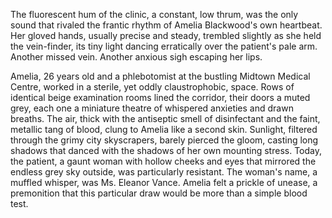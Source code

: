 The fluorescent hum of the clinic, a constant, low thrum, was the only sound that rivaled the frantic rhythm of Amelia Blackwood's own heartbeat.  Her gloved hands, usually precise and steady, trembled slightly as she held the vein-finder, its tiny light dancing erratically over the patient's pale arm.  Another missed vein. Another anxious sigh escaping her lips.

Amelia, 26 years old and a phlebotomist at the bustling Midtown Medical Centre, worked in a sterile, yet oddly claustrophobic, space.  Rows of identical beige examination rooms lined the corridor, their doors a muted grey, each one a miniature theatre of whispered anxieties and drawn breaths.  The air, thick with the antiseptic smell of disinfectant and the faint, metallic tang of blood, clung to Amelia like a second skin.  Sunlight, filtered through the grimy city skyscrapers, barely pierced the gloom, casting long shadows that danced with the shadows of her own mounting stress.  Today, the patient, a gaunt woman with hollow cheeks and eyes that mirrored the endless grey sky outside, was particularly resistant.  The woman's name, a muffled whisper, was Ms. Eleanor Vance.  Amelia felt a prickle of unease, a premonition that this particular draw would be more than a simple blood test.

